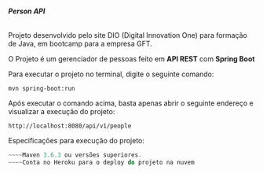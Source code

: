 ###### **Person API**

Projeto desenvolvido pelo site DIO (Digital Innovation One) para formação de Java, em bootcamp para 
a empresa GFT.

O Projeto é um gerenciador de pessoas feito em **API REST** com **Spring Boot**

Para executar o projeto no terminal, digite o seguinte comando:

`mvn spring-boot:run`

Após executar o comando acima, basta apenas abrir o seguinte endereço e visualizar a execução do projeto:

`http://localhost:8080/api/v1/people`

Especificações para execução do projeto:

~~~~Java 11 ou versões superiores.
~~~~Maven 3.6.3 ou versões superiores.
~~~~Conta no Heroku para o deploy do projeto na nuvem